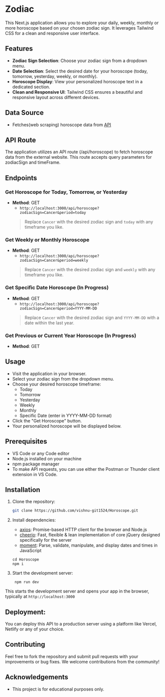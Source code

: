 # Zodiac
This Next.js application allows you to explore your daily, weekly, monthly or more horoscope based on your chosen zodiac sign. It leverages Tailwind CSS for a clean and responsive user interface.

## Features

- **Zodiac Sign Selection**: Choose your zodiac sign from a dropdown menu.
- **Date Selection**: Select the desired date for your horoscope (today, tomorrow, yesterday, weekly, or monthly).
- **Horoscope Display**: View your personalized horoscope text in a dedicated section.
- **Clean and Responsive UI**: Tailwind CSS ensures a beautiful and responsive layout across different devices.

## Data Source

- Fetches(web scraping) horoscope data from [API](https://www.horoscope.com/us/index.aspx)

## API Route
The application utilizes an API route (/api/horoscope) to fetch horoscope data from the external website. This route accepts query parameters for zodiacSign and timeFrame.

## Endpoints
### Get Horoscope for Today, Tomorrow, or Yesterday
- **Method**: GET
   - `http://localhost:3000/api/horoscope?zodiacSign=Cancer&period=today`
   > Replace `Cancer` with the desired zodiac sign and `today` with any timeframe you like.

### Get Weekly or Monthly Horoscope
- **Method**: GET
   - `http://localhost:3000/api/horoscope?zodiacSign=Cancer&period=weekly`
   > Replace `Cancer` with the desired zodiac sign and `weekly` with any timeframe you like.

### Get Specific Date Horoscope (In Progress)
- **Method**: GET
   - `http://localhost:3000/api/horoscope?zodiacSign=Cancer&period=YYYY-MM-DD`
   > Replace `Cancer` with the desired zodiac sign and `YYYY-MM-DD` with a date within the last year.

### Get Previous or Current Year Horoscope (In Progress)
- **Method**: GET
   
## Usage

- Visit the application in your browser.
- Select your zodiac sign from the dropdown menu.
- Choose your desired horoscope timeframe:
    - Today
    - Tomorrow
    - Yesterday
    - Weekly
    - Monthly
    - Specific Date (enter in YYYY-MM-DD format) 
- Click the "Get Horoscope" button.
- Your personalized horoscope will be  displayed below.

## Prerequisites

- VS Code or any Code editor
- Node.js installed on your machine
- npm package manager
- To make API requests, you can use either the Postman or Thunder client extension in VS Code.

## Installation

1. Clone the repository:

   ```bash
   git clone https://github.com/vishnu-git1524/Horoscope.git
   ```

2. Install dependencies:
    - [axios](https://axios-http.com/): Promise-based HTTP client for the browser and Node.js
    - [cheerio](https://cheerio.js.org/): Fast, flexible & lean implementation of core jQuery designed specifically for the server
    - [moment](https://momentjs.com/): Parse, validate, manipulate, and display dates and times in JavaScript
    
    ```
    cd Horoscope
    npm i
    ```

3. Start the development server:
   ```
    npm run dev
    ```
This starts the development server and opens your app in the browser, typically at `http://localhost:3000`

## Deployment:

You can deploy this API to a production server using a platform like Vercel, Netlify or any of your choice.

## Contributing

Feel free to fork the repository and submit pull requests with your improvements or bug fixes. We welcome contributions from the community!


## Acknowledgements
- This project is for educational purposes only.
